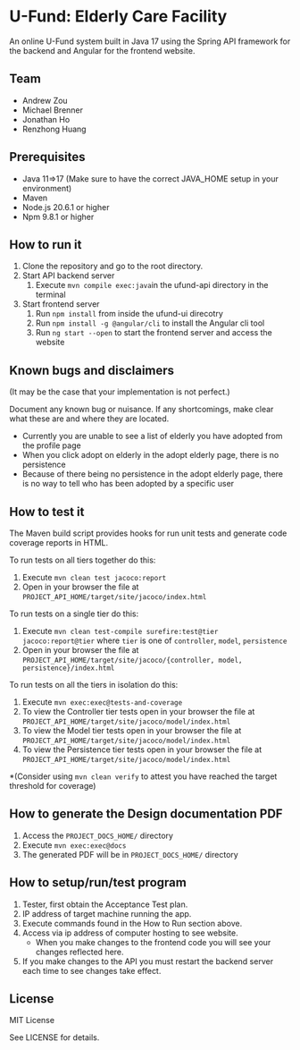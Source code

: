 # U-Fund:  Elderly Care Facility

An online U-Fund system built in Java 17 using the Spring API framework for the backend and Angular for the frontend website.

## Team

- Andrew Zou
- Michael Brenner
- Jonathan Ho
- Renzhong Huang

## Prerequisites

- Java 11=>17 (Make sure to have the correct JAVA_HOME setup in your environment)
- Maven
- Node.js 20.6.1 or higher
- Npm 9.8.1 or higher

## How to run it

1. Clone the repository and go to the root directory.
2. Start API backend server
    1. Execute `mvn compile exec:java`in the ufund-api directory in the terminal
3. Start frontend server
    1. Run `npm install` from inside the ufund-ui direcotry
    2. Run `npm install -g @angular/cli` to install the Angular cli tool
    3. Run `ng start --open` to start the frontend server and access the website

## Known bugs and disclaimers

(It may be the case that your implementation is not perfect.)

Document any known bug or nuisance.
If any shortcomings, make clear what these are and where they are located.

- Currently you are unable to see a list of elderly you have adopted from the profile page
- When you click adopt on elderly in the adopt elderly page, there is no persistence
- Because of there being no persistence in the adopt elderly page, there is no way to tell who has been adopted by a specific user

## How to test it

The Maven build script provides hooks for run unit tests and generate code coverage
reports in HTML.

To run tests on all tiers together do this:

1. Execute `mvn clean test jacoco:report`
2. Open in your browser the file at `PROJECT_API_HOME/target/site/jacoco/index.html`

To run tests on a single tier do this:

1. Execute `mvn clean test-compile surefire:test@tier jacoco:report@tier` where `tier` is one of `controller`, `model`, `persistence`
2. Open in your browser the file at `PROJECT_API_HOME/target/site/jacoco/{controller, model, persistence}/index.html`

To run tests on all the tiers in isolation do this:

1. Execute `mvn exec:exec@tests-and-coverage`
2. To view the Controller tier tests open in your browser the file at `PROJECT_API_HOME/target/site/jacoco/model/index.html`
3. To view the Model tier tests open in your browser the file at `PROJECT_API_HOME/target/site/jacoco/model/index.html`
4. To view the Persistence tier tests open in your browser the file at `PROJECT_API_HOME/target/site/jacoco/model/index.html`

*(Consider using `mvn clean verify` to attest you have reached the target threshold for coverage)

## How to generate the Design documentation PDF

1. Access the `PROJECT_DOCS_HOME/` directory
2. Execute `mvn exec:exec@docs`
3. The generated PDF will be in `PROJECT_DOCS_HOME/` directory

## How to setup/run/test program

1. Tester, first obtain the Acceptance Test plan.
2. IP address of target machine running the app.
3. Execute commands found in the How to Run section above.
4. Access via ip address of computer hosting to see website.
    - When you make changes to the frontend code you will see your changes reflected here.
5. If you make changes to the API you must restart the backend server each time to see changes take effect.

## License

MIT License

See LICENSE for details.





